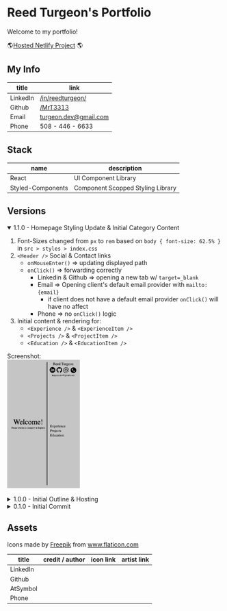 # Reed Turgeon's Portfolio
Welcome to my portfolio!

🌎[Hosted Netlify Project](https://turgeonportfolio.netlify.app)  🌎

## My Info
| title     | link                                                          | 
| ---       | ---                                                           |
| LinkedIn  | [/in/reedturgeon/](https://www.linkedin.com/in/reedturgeon/)  |
| Github    | [/MrT3313](https://github.com/MrT3313)                        |
| Email     | turgeon.dev@gmail.com                                         |
| Phone     | 508 - 446 - 6633                                              | 

## Stack

| name                  | description                           | 
| ---                   | ---                                   | 
| React                 | UI Component Library                  |  
| Styled-Components     | Component Scopped Styling Library     | 

## Versions
<details open>
<summary>1.1.0 - Homepage Styling Update & Initial Category Content</summary>

1. Font-Sizes changed from `px` to `rem` based on `body { font-size: 62.5% }` in `src > styles > index.css`
2. `<Header />` Social & Contact links 
    - `onMouseEnter()` => updating displayed path
    - `onClick()` => forwarding correctly
        - Linkedin & Github => opening a new tab w/ `target=_blank`
        - Email => Opening client's default email provider with `mailto:{email}` 
            - if client does not have a default email provider `onClick()` will have no affect
        - Phone => no `onClick()` logic
3. Initial content & rendering for: 
    - `<Experience />` & `<ExperienceItem />`
    - `<Projects />` & `<ProjectItem />` 
    - `<Education />` & `<EducationItem />`

Screenshot:   
    <img src="client/src/assets/readMe/1.1.0_HomepageStyling_InitialCategoryContent.png" height='300'> 

</details>

<details>
<summary>1.0.0 - Initial Outline & Hosting</summary>

[Hosted Netlify Project](https://turgeonportfolio.netlify.app)

1. Initial Homepage Outline & Content
2. Active Title Updating
    - `<li onMouseEnter()>` => Updates `<SelectedTitle>` value
    - `<StyledHomepageSelector onMouseLeave() => Resets `SelectedTitle>` to 'Welcome!'/>`
3. Netlify Hosting

Screenshot:   
    <img src="client/src/assets/readMe/1.0.0_InitialOutline_Hosting.png" height='300'> 

</details>

<details>
<summary>0.1.0 - Initial Commit</summary>

1. Create React App (CRA) refactored
2. Initial `<ThemeProvider>` 
    - wrapping main `<App />` component 
    - `index.js` importing `AppTheme` object from `theme.js` and passing it into `theme` prop
    ```javascript
        <ThemeProvider theme={AppTheme}>
    ```

</details>

## Assets

<div>Icons made by <a href="https://www.flaticon.com/authors/freepik" title="Freepik">Freepik</a> from <a href="https://www.flaticon.com/" title="Flaticon">www.flaticon.com</a></div>

| title     | credit / author   | icon link     | artist link       | 
| ---       | ---               | ---           | ---               |
| LinkedIn  |                   |               |                   | 
| Github    |                   |               |                   | 
| AtSymbol  |                   |               |                   | 
| Phone     |                   |               |                   |    

